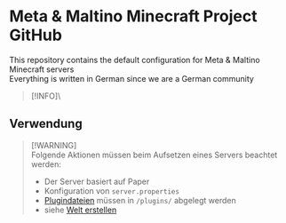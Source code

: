 # Meta & Maltino Minecraft Project GitHub
This repository contains the default configuration for Meta & Maltino Minecraft servers  
Everything is written in German since we are a German community

> [!INFO]\
> 


## Verwendung
> [!WARNING]\
> Folgende Aktionen müssen beim Aufsetzen eines Servers beachtet werden:  
> * Der Server basiert auf Paper
> * Konfiguration von `server.properties`
> * [Plugindateien](https://github.com/Blazes-Meta/meta-maltino-minecraft-server/wiki/Plugins,-Datapacks) müssen in `/plugins/` abgelegt werden
> * siehe [Welt erstellen](https://github.com/Blazes-Meta/meta-maltino-minecraft-server/wiki/Welt-erstellen)
